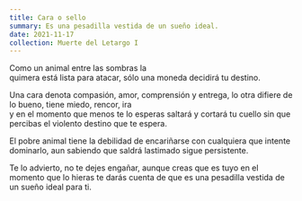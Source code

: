 ```yaml
---
title: Cara o sello
summary: Es una pesadilla vestida de un sueño ideal.
date: 2021-11-17
collection: Muerte del Letargo I
---
```


Como un animal entre las sombras la  
quimera está lista para atacar, 
sólo una moneda 
decidirá tu destino. 

Una cara denota compasión, 
amor, comprensión y entrega, 
lo otra difiere de lo bueno, 
tiene miedo, rencor, ira  
y en el momento que menos te lo esperas 
saltará y cortará tu cuello sin que 
percibas el violento destino que te espera.

El pobre animal tiene la debilidad 
de encariñarse con cualquiera que 
intente dominarlo, aun sabiendo que 
saldrá lastimado  sigue persistente.

Te lo advierto, no te dejes engañar, 
aunque  creas que es tuyo en el momento 
que lo hieras te darás cuenta de que es 
una pesadilla vestida de un sueño ideal para ti.
